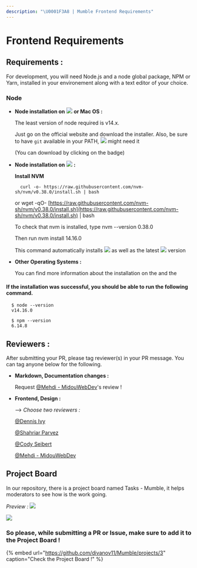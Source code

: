 ```yaml
---
description: "\U0001F3A8 | Mumble Frontend Requirements"
---
```


# Frontend Requirements

## Requirements :

For development, you will need Node.js and a node global package, NPM or Yarn, installed in your environement along with a text editor of your choice.

### Node

* **Node installation on** ![](https://img.shields.io/badge/Windows-0078D6?style=for-the-badge&logo=windows&logoColor=white) **or Mac OS :**

  The least version of node required is v14.x.

  Just go on the official  website and download the installer. Also, be sure to have `git` available in your PATH, ![](https://img.shields.io/badge/npm-CB3837?style=for-the-badge&logo=npm&logoColor=white) might need it  


  \(You can download  by clicking on the badge\)

* **Node installation on** ![](https://img.shields.io/badge/Ubuntu-E95420?style=for-the-badge&logo=ubuntu&logoColor=white) **:**

  **Install NVM**

  ```text
    curl -o- https://raw.githubusercontent.com/nvm-sh/nvm/v0.38.0/install.sh | bash
  ```

  or wget -qO- [https://raw.githubusercontent.com/nvm-sh/nvm/v0.38.0/install.sh](https://raw.githubusercontent.com/nvm-sh/nvm/v0.38.0/install.sh) \| bash

  To check that nvm is installed, type nvm --version 0.38.0

  Then run nvm install 14.16.0

  This command automatically installs ![](https://img.shields.io/badge/Node.js-43853D?style=for-the-badge&logo=node.js&logoColor=white) as well as the latest ![](https://img.shields.io/badge/npm-CB3837?style=for-the-badge&logo=npm&logoColor=white) version

* **Other Operating Systems :**

  You can find more information about the installation on the  and the 

#### If the installation was successful, you should be able to run the following command.

```text
  $ node --version
  v14.16.0

  $ npm --version
  6.14.8
```

## Reviewers :

After submitting your PR, please tag reviewer\(s\) in your PR message. You can tag anyone below for the following.

* **Markdown, Documentation changes :**

  Request [@Mehdi - MidouWebDev](https://github.com/MidouWebDev)'s review !

* **Frontend, Design :**

  --&gt; _Choose two reviewers :_

  [@Dennis Ivy](https://github.com/divanov11)

  [@Shahriar Parvez](https://github.com/Mr-spShuvo)

  [@Cody Seibert](https://github.com/codyseibert)

  [@Mehdi - MidouWebDev](https://github.com/MidouWebDev)

## Project Board

In our repository, there is a project board named Tasks - Mumble, it helps moderators to see how is the work going.   


_Preview :_ ![](https://cdn.discordapp.com/attachments/824655741318332426/843776954204815380/projects-icon.PNG)

![](https://cdn.discordapp.com/attachments/824655741318332426/843784043354259456/project-board.gif)

### So please, while submitting a PR or Issue, make sure to add it to the Project Board !

{% embed url="https://github.com/divanov11/Mumble/projects/3" caption="Check the Project Board !" %}

